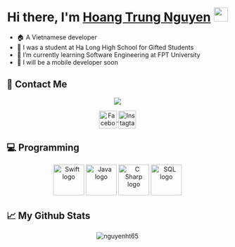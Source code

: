 <h1 align="center">Hi there, I'm <a href="https://www.facebook.com/mrlimfo/" target="_blank">Hoang Trung Nguyen</a> <img src="https://github.com/blackcater/blackcater/raw/main/images/Hi.gif" height="32" /></h1>

- :house: A Vietnamese developer
- :leaves: I was a student at Ha Long High School for Gifted Students
- 🌱 I’m currently learning Software Engineering at FPT University
- :iphone: I will be a mobile developer soon

## :iphone: Contact Me 
<div align="center">
  
  ![](https://visitor-badge.glitch.me/badge?page_id=nguyenht65.nguyenht65&right_color=red)
  
  <a href="https://www.facebook.com/mrlimfo/">
  <img align="center" alt="Facebook" height="40" width="40" src="https://img.icons8.com/doodle/344/facebook-new.png" />
  </a>
  <a href="https://www.instagram.com/__htn.0605__/">
  <img align="center" alt="Instagtam" height="40" width="40" src="https://img.icons8.com/officel/344/instagram-new.png" />
  </a>

</div>

## :computer: Programming 
<div align="center">
  <img src="https://img.icons8.com/doodle/344/swift.png" height="70" width="70" alt="Swift logo" />
  <img src="https://img.icons8.com/dusk/344/java-coffee-cup-logo.png" height="70" width="70" alt="Java logo" />
  <img src="https://img.icons8.com/color/344/c-sharp-logo.png" height="70" width="70" alt="C Sharp logo" />
  <img src="https://img.icons8.com/external-soft-fill-juicy-fish/344/external-sql-servers-and-networks-soft-fill-soft-fill-juicy-fish.png" height="70" width="70" alt="SQL logo" />
</div>

## 📈 My Github Stats
<div align="center">
<img src="https://github-readme-stats.vercel.app/api?username=nguyenht65&show_icons=true&theme=swift" alt="nguyenht65" />
</div>

